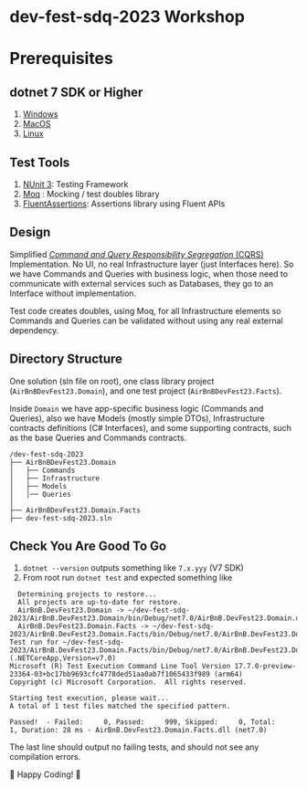 # dev-fest-sdq-2023 Workshop

# Prerequisites
## dotnet 7 SDK or Higher
1. [Windows](https://dotnet.microsoft.com/en-us/download/dotnet/7.0)
2. [MacOS](https://dotnet.microsoft.com/en-us/download/dotnet/7.0)
3. [Linux](https://dotnet.microsoft.com/en-us/download/dotnet/7.0)

## Test Tools
1. [NUnit 3](https://docs.nunit.org/articles/nunit/intro.html): Testing Framework
2. [Moq](https://github.com/devlooped/moq/wiki/Quickstart) : Mocking / test doubles library
3. [FluentAssertions](https://fluentassertions.com/introduction): Assertions library using Fluent APIs

## Design 
Simplified [_Command and Query Responsibility Segregation_ (CQRS)](https://learn.microsoft.com/en-us/azure/architecture/patterns/cqrs) Implementation. No UI, no real Infrastructure layer (just Interfaces here). So we have Commands and Queries with business logic, when those need to communicate with external services such as Databases, they go to an Interface without implementation. 

Test code creates doubles, using Moq, for all Infrastructure elements so Commands and Queries can be validated without using any real external dependency.


## Directory Structure
One solution (sln file on root), one class library project (`AirBnBDevFest23.Domain`), and one test project (`AirBnBDevFest23.Facts`).

Inside `Domain` we have app-specific business logic (Commands and Queries), also we have Models (mostly simple DTOs), Infrastructure contracts definitions (C# Interfaces), and some supporting contracts, such as the base Queries and Commands contracts.

```
/dev-fest-sdq-2023
├── AirBnBDevFest23.Domain
│   ├── Commands
│   ├── Infrastructure
│   ├── Models
│   │── Queries
│
├── AirBnBDevFest23.Domain.Facts
├── dev-fest-sdq-2023.sln
```

## Check You Are Good To Go
1. `dotnet --version` outputs something like `7.x.yyy` (V7 SDK)
2. From root run `dotnet test` and expected something like 
```
  Determining projects to restore...
  All projects are up-to-date for restore.
  AirBnB.DevFest23.Domain -> ~/dev-fest-sdq-2023/AirBnB.DevFest23.Domain/bin/Debug/net7.0/AirBnB.DevFest23.Domain.dll
  AirBnB.DevFest23.Domain.Facts -> ~/dev-fest-sdq-2023/AirBnB.DevFest23.Domain.Facts/bin/Debug/net7.0/AirBnB.DevFest23.Domain.Facts.dll
Test run for ~/dev-fest-sdq-2023/AirBnB.DevFest23.Domain.Facts/bin/Debug/net7.0/AirBnB.DevFest23.Domain.Facts.dll (.NETCoreApp,Version=v7.0)
Microsoft (R) Test Execution Command Line Tool Version 17.7.0-preview-23364-03+bc17bb9693cfc4778ded51aa0ab7f1065433f989 (arm64)
Copyright (c) Microsoft Corporation.  All rights reserved.

Starting test execution, please wait...
A total of 1 test files matched the specified pattern.

Passed!  - Failed:     0, Passed:     999, Skipped:     0, Total:     1, Duration: 28 ms - AirBnB.DevFest23.Domain.Facts.dll (net7.0)
```

The last line should output no failing tests, and should not see any compilation errors.

🎉 Happy Coding! 🎉